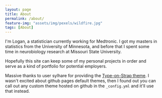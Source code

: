 ```yaml
---
layout: page
title: About
permalink: /about/
feature-img: "assets/img/pexels/wildfire.jpg"
tags: [About]
---
```


I'm Logan, a statistician currently working for Medtronic. I got my masters in statistics from the University of Minnesota, and before that I spent some time in neurobiology research at Missouri State University.

Hopefully this site can keep some of my personal projects in order and serve as a kind of portfolio for potential employers.
 
Massive thanks to user sylhare for providing the [Type-on-Strap theme](https://github.io/sylhare/Type-on-Strap). I wasn't excited about github pages default themes, then I found out you can call out any custom theme hosted on github in the `_config.yml` and it'll use that instead.